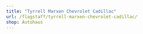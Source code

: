 ```yaml
---
title: "Tyrrell Marxen Chevrolet Cadillac"
url: /flagstaff/tyrrell-marxen-chevrolet-cadillac/
shop: Autohaus
---
```

